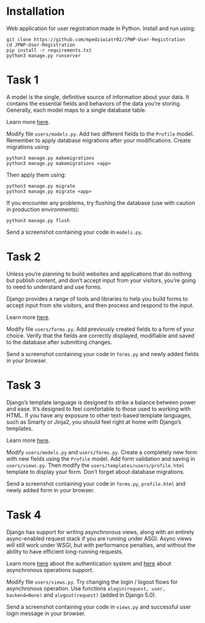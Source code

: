 # Installation

Web application for user registration made in Python. Install and run using:

```
git clone https://github.com/mpedziwiatr02/JPWP-User-Registration
cd JPWP-User-Registration
pip install -r requirements.txt
python3 manage.py runserver
```
# Task 1

A model is the single, definitive source of information about your data. It contains the essential fields and behaviors of the data you’re storing. Generally, each model maps to a single database table.

Learn more [here](https://docs.djangoproject.com/en/5.0/topics/db/models/).

Modify file `users/models.py`. Add two different fields to the `Profile` model. Remember to apply database migrations after your modifications. Create migrations using:

```
python3 manage.py makemigrations
python3 manage.py makemigrations <app>
```

Then apply them using:

```
python3 manage.py migrate
python3 manage.py migrate <app>
```

If you encounter any problems, try flushing the database (use with caution in production environments):

```
python3 manage.py flush
```

Send a screenshot containing your code in `models.py`.

# Task 2

Unless you’re planning to build websites and applications that do nothing but publish content, and don’t accept input from your visitors, you’re going to need to understand and use forms.

Django provides a range of tools and libraries to help you build forms to accept input from site visitors, and then process and respond to the input.

Learn more [here](https://docs.djangoproject.com/en/5.0/topics/forms/).

Modify file `users/forms.py`. Add previously created fields to a form of your choice. Verify that the fields are correctly displayed, modifiable and saved to the database after submitting changes.

Send a screenshot containing your code in `forms.py` and newly added fields in your browser.

# Task 3

Django’s template language is designed to strike a balance between power and ease. It’s designed to feel comfortable to those used to working with HTML. If you have any exposure to other text-based template languages, such as Smarty or Jinja2, you should feel right at home with Django’s templates.

Learn more [here](https://docs.djangoproject.com/en/5.0/ref/templates/language/).

Modify `users/models.py` and `users/forms.py`. Create a completely new form with new fields using the `Profile` model. Add form validation and saving in `users/views.py`. Then modify the `users/templates/users/profile.html` template to display your form. Don't forget about database migrations.

Send a screenshot containing your code in `forms.py`, `profile.html` and newly added form in your browser.

# Task 4

Django has support for writing asynchronous views, along with an entirely async-enabled request stack if you are running under ASGI. Async views will still work under WSGI, but with performance penalties, and without the ability to have efficient long-running requests.

Learn more [here](https://docs.djangoproject.com/en/5.0/topics/auth/default/) about the authentication system and [here](https://docs.djangoproject.com/en/5.0/topics/async/) about asynchronous operations support.

Modify file `users/views.py`. Try changing the login / logout flows for asynchronous operation. Use functions `alogin(request, user, backend=None)` and `alogout(request)` (added in Django 5.0).

Send a screenshot containing your code in `views.py` and successful user login message in your browser.
